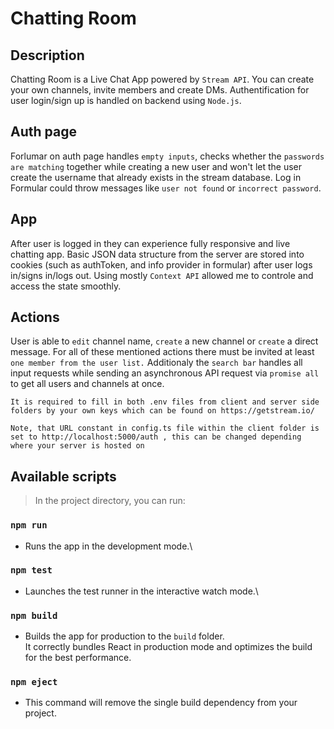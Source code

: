 # Chatting Room

## Description

Chatting Room is a Live Chat App powered by `Stream API`. You can create your own channels, invite members and create DMs.
Authentification for user login/sign up is handled on backend using `Node.js`.

## Auth page

Forlumar on auth page handles `empty inputs`, checks whether the `passwords are matching` together while creating a new user and won't let the user create
the username that already exists in the stream database. Log in Formular could throw messages like `user not found` or `incorrect password`.

## App

After user is logged in they can experience fully responsive and live chatting app. Basic JSON data structure from the server are stored into cookies (such as authToken, and info provider in formular) after user logs in/signs in/logs out. Using mostly `Context API` allowed me to controle and access the state smoothly.


## Actions

User is able to `edit` channel name, `create` a new channel or `create` a direct message. For all of these mentioned actions there must be invited at least `one member from the user list.` Additionaly the `search bar` handles all input requests while sending an asynchronous API request via `promise all` to get all users and channels at once.

`It is required to fill in both .env files from client and server side folders by your own keys which can be found on https://getstream.io/`

`Note, that URL constant in config.ts file within the client folder is set to http://localhost:5000/auth , this can be changed depending where your server is hosted on`

## Available scripts

> In the project directory, you can run:

### `npm run`

- Runs the app in the development mode.\

### `npm test`

- Launches the test runner in the interactive watch mode.\

### `npm build`

- Builds the app for production to the `build` folder.\
  It correctly bundles React in production mode and optimizes the build for the best performance.

### `npm eject`

- This command will remove the single build dependency from your project.
